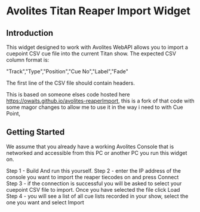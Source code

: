 # Avolites Titan Reaper Import Widget

## Introduction

This widget designed to work with Avolites WebAPI allows you to import a cuepoint CSV cue file into the current Titan show. The expected CSV column format is:  
  
"Track","Type","Position","Cue No","Label","Fade"
  
The first line of the CSV file should contain headers.  

This is based on someone elses code hosted here https://owaits.github.io/avolites-reaperImport, 
this is a fork of that code with some magor changes to allow me to use it in the way i need to with Cue Point, 

  
## Getting Started

We assume that you already have a working Avolites Console that is networked and accessible from this PC or another PC you run this widget on.  
  
Step 1 - Build And run this yourself. 
Step 2 - enter the IP address of the console you want to import the reaper tiecodes on and press Connect  
Step 3 - if the connection is successful you will be asked to select your cuepoint CSV file to import. Once you have selected the file click Load  
Step 4 - you will see a list of all cue lists recorded in your show, select the one you want and select Import  

